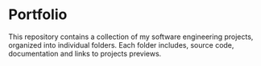 # Portfolio
This repository contains a collection of my software engineering projects, organized into individual folders. Each folder includes, source code, documentation and links to projects previews.

